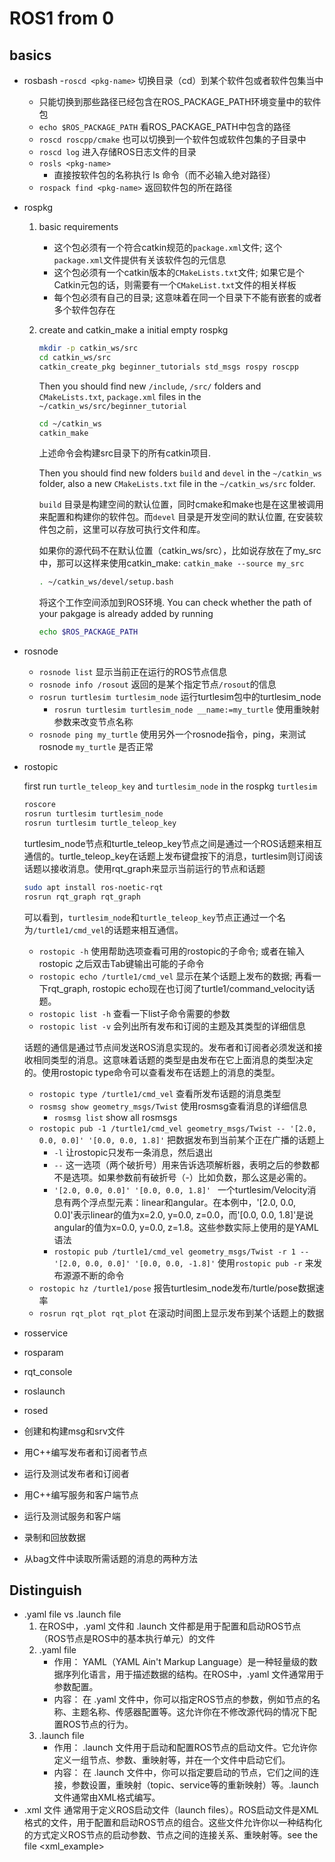 # ROS1 from 0 

## basics
- rosbash
  -`roscd <pkg-name>` 切换目录（cd）到某个软件包或者软件包集当中
    - 只能切换到那些路径已经包含在ROS_PACKAGE_PATH环境变量中的软件包
    - `echo $ROS_PACKAGE_PATH` 看ROS_PACKAGE_PATH中包含的路径
    - `roscd roscpp/cmake` 也可以切换到一个软件包或软件包集的子目录中
    - `roscd log` 进入存储ROS日志文件的目录
  - `rosls <pkg-name>`
    - 直接按软件包的名称执行 ls 命令（而不必输入绝对路径）
  - `rospack find <pkg-name>` 返回软件包的所在路径

- rospkg
  1. basic requirements
     - 这个包必须有一个符合catkin规范的`package.xml`文件; 这个`package.xml`文件提供有关该软件包的元信息
     - 这个包必须有一个catkin版本的`CMakeLists.txt`文件; 如果它是个Catkin元包的话，则需要有一个`CMakeList.txt`文件的相关样板
     - 每个包必须有自己的目录; 这意味着在同一个目录下不能有嵌套的或者多个软件包存在 
  2. create and catkin_make a initial empty rospkg
     ```bash
     mkdir -p catkin_ws/src
     cd catkin_ws/src
     catkin_create_pkg beginner_tutorials std_msgs rospy roscpp
     ```
     Then you should find new `/include`, `/src/` folders and `CMakeLists.txt`, `package.xml` files in the `~/catkin_ws/src/beginner_tutorial`

     ```bash
     cd ~/catkin_ws
     catkin_make
     ```
     上述命令会构建src目录下的所有catkin项目.
     
     Then you should find new folders `build` and `devel` in the `~/catkin_ws` folder, also a new `CMakeLists.txt` file in the `~/catkin_ws/src` folder.

     `build` 目录是构建空间的默认位置，同时cmake和make也是在这里被调用来配置和构建你的软件包。而`devel` 目录是开发空间的默认位置, 在安装软件包之前，这里可以存放可执行文件和库。
     
     如果你的源代码不在默认位置（catkin_ws/src），比如说存放在了my_src中，那可以这样来使用catkin_make:
     `catkin_make --source my_src`

     ```bash
     . ~/catkin_ws/devel/setup.bash
     ```
     将这个工作空间添加到ROS环境. You can check whether the path of your pakgage is already added by running
     ```bash
     echo $ROS_PACKAGE_PATH
     ```
     
- rosnode
  - `rosnode list` 显示当前正在运行的ROS节点信息
  - `rosnode info /rosout` 返回的是某个指定节点`/rosout`的信息
  - `rosrun turtlesim turtlesim_node` 运行turtlesim包中的turtlesim_node
    - `rosrun turtlesim turtlesim_node __name:=my_turtle` 使用重映射参数来改变节点名称
  - `rosnode ping my_turtle` 使用另外一个rosnode指令，ping，来测试rosnode `my_turtle` 是否正常

- rostopic

  first run `turtle_teleop_key` and `turtlesim_node` in the rospkg `turtlesim`
  ```bash
  roscore
  rosrun turtlesim turtlesim_node
  rosrun turtlesim turtle_teleop_key
  ```
  turtlesim_node节点和turtle_teleop_key节点之间是通过一个ROS话题来相互通信的。turtle_teleop_key在话题上发布键盘按下的消息，turtlesim则订阅该话题以接收消息。使用rqt_graph来显示当前运行的节点和话题

  ```bash
  sudo apt install ros-noetic-rqt
  rosrun rqt_graph rqt_graph
  ```
  可以看到，`turtlesim_node`和`turtle_teleop_key`节点正通过一个名为`/turtle1/cmd_vel`的话题来相互通信。

  - `rostopic -h` 使用帮助选项查看可用的rostopic的子命令; 或者在输入rostopic 之后双击Tab键输出可能的子命令
  - `rostopic echo /turtle1/cmd_vel` 显示在某个话题上发布的数据; 再看一下rqt_graph, rostopic echo现在也订阅了turtle1/command_velocity话题。
  - `rostopic list -h` 查看一下list子命令需要的参数
  - `rostopic list -v` 会列出所有发布和订阅的主题及其类型的详细信息

  话题的通信是通过节点间发送ROS消息实现的。发布者和订阅者必须发送和接收相同类型的消息。这意味着话题的类型是由发布在它上面消息的类型决定的。使用rostopic type命令可以查看发布在话题上的消息的类型。
  - `rostopic type /turtle1/cmd_vel` 查看所发布话题的消息类型
  - `rosmsg show geometry_msgs/Twist` 使用rosmsg查看消息的详细信息
    -  `rosmsg list` show all rosmsgs
  - `rostopic pub -1 /turtle1/cmd_vel geometry_msgs/Twist -- '[2.0, 0.0, 0.0]' '[0.0, 0.0, 1.8]'` 把数据发布到当前某个正在广播的话题上
    - `-l` 让rostopic只发布一条消息，然后退出
    - `--` 这一选项（两个破折号）用来告诉选项解析器，表明之后的参数都不是选项。如果参数前有破折号（-）比如负数，那么这是必需的。
    - `'[2.0, 0.0, 0.0]' '[0.0, 0.0, 1.8]' ` 一个turtlesim/Velocity消息有两个浮点型元素：linear和angular。在本例中，'[2.0, 0.0, 0.0]'表示linear的值为x=2.0, y=0.0, z=0.0，而'[0.0, 0.0, 1.8]'是说angular的值为x=0.0, y=0.0, z=1.8。这些参数实际上使用的是YAML语法
    - `rostopic pub /turtle1/cmd_vel geometry_msgs/Twist -r 1 -- '[2.0, 0.0, 0.0]' '[0.0, 0.0, -1.8]'` 使用`rostopic pub -r` 来发布源源不断的命令
  - `rostopic hz /turtle1/pose` 报告turtlesim_node发布/turtle/pose数据速率
  - `rosrun rqt_plot rqt_plot` 在滚动时间图上显示发布到某个话题上的数据

- rosservice
  
- rosparam
  
- rqt_console
  
- roslaunch
  
- rosed
  
- 创建和构建msg和srv文件
  
- 用C++编写发布者和订阅者节点
  
- 运行及测试发布者和订阅者
  
- 用C++编写服务和客户端节点
  
- 运行及测试服务和客户端
  
- 录制和回放数据
  
- 从bag文件中读取所需话题的消息的两种方法

## Distinguish
- .yaml file vs .launch file
  1. 在ROS中，.yaml 文件和 .launch 文件都是用于配置和启动ROS节点（ROS节点是ROS中的基本执行单元）的文件
  2. .yaml file
     - 作用： YAML（YAML Ain't Markup Language）是一种轻量级的数据序列化语言，用于描述数据的结构。在ROS中，.yaml 文件通常用于参数配置。
     - 内容： 在 .yaml 文件中，你可以指定ROS节点的参数，例如节点的名称、主题名称、传感器配置等。这允许你在不修改源代码的情况下配置ROS节点的行为。
  3. .launch file
     - 作用： .launch 文件用于启动和配置ROS节点的启动文件。它允许你定义一组节点、参数、重映射等，并在一个文件中启动它们。
     - 内容： 在 .launch 文件中，你可以指定要启动的节点，它们之间的连接，参数设置，重映射（topic、service等的重新映射）等。.launch 文件通常由XML格式编写。
- .xml 文件
  通常用于定义ROS启动文件（launch files）。ROS启动文件是XML格式的文件，用于配置和启动ROS节点的组合。这些文件允许你以一种结构化的方式定义ROS节点的启动参数、节点之间的连接关系、重映射等。see the file <xml_example>
